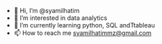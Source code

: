 - 👋 Hi, I’m @syamilhatim
- 👀 I’m interested in data analytics
- 🌱 I’m currently learning python, SQL andTtableau
- 📫 How to reach me syamilhatimmz@gmail.com

<!---
syamilhatim/syamilhatim is a ✨ special ✨ repository because its `README.md` (this file) appears on your GitHub profile.
You can click the Preview link to take a look at your changes.
--->
